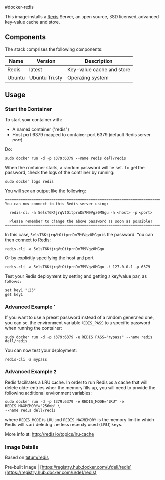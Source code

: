 #docker-redis

This image installs a [Redis](http://redis.io/) Server, an open source, BSD licensed, advanced key-value cache and store.

## Components
The stack comprises the following components:

Name       | Version                 | Description
-----------|-------------------------|------------------------------
Redis      | latest                  | Key-value cache and store
Ubuntu     | Ubuntu Trusty           | Operating system

## Usage

### Start the Container
To start your container with:

* A named container ("redis")
* Host port 6379 mapped to container port 6379 (default Redis server port)

Do:

    sudo docker run -d -p 6379:6379 --name redis dell/redis

When the container starts, a random password will be set. To get the password, check the logs of the container by running:

    sudo docker logs redis

You will see an output like the following:

    ========================================================================
    You can now connect to this Redis server using:

      redis-cli -a 5elsT6KtjrqVtOitprnDm7M9Vgz0MGgu -h <host> -p <port>

      Please remember to change the above password as soon as possible!
    ========================================================================

In this case, `5elsT6KtjrqVtOitprnDm7M9Vgz0MGgu` is the password. You can then connect to Redis:

    redis-cli -a 5elsT6KtjrqVtOitprnDm7M9Vgz0MGgu
     
Or by explicitly specifying the host and port
    
    redis-cli -a 5elsT6KtjrqVtOitprnDm7M9Vgz0MGgu -h 127.0.0.1 -p 6379

Test your Redis deployment by setting and getting a key/value pair, as follows:
     
    set key1 "123"
    get key1

### Advanced Example 1
If you want to use a preset password instead of a random generated one, you can set the environment variable `REDIS_PASS` to a specific password when running the container:

    sudo docker run -d -p 6379:6379 -e REDIS_PASS="mypass" --name redis dell/redis

You can now test your deployment:

    redis-cli -a mypass

### Advanced Example 2
Redis facilitates a LRU cache. In order to run Redis as a cache that will delete older entries when the memory fills up, you will need to provide the following additional environment variables:

    sudo docker run -d -p 6379:6379 -e REDIS_MODE="LRU" -e REDIS_MAXMEMORY="256mb" \
    --name redis dell/redis

where `REDIS_MODE` is `LRU` and `REDIS_MAXMEMORY` is the memory limit in which
Redis will start deleting the less recently used (LRU) keys.

More info at: http://redis.io/topics/lru-cache

### Image Details

Based on  [tutum/redis](https://github.com/tutumcloud/tutum-docker-redis)

Pre-built Image   | [https://registry.hub.docker.com/u/dell/redis](https://registry.hub.docker.com/u/dell/redis)
